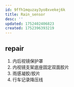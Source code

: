 ```yaml
---
id: 9ffh1mquzay3yo8xvekej6k
title: Rain_sensor
desc: ''
updated: 1752402406823
created: 1752396393219
---
```


## repair

1. 内后视镜保护罩
2. 内视镜支架底座固定双面胶片
3. 雨感凝胶/胶片
4. 行车记录降压线